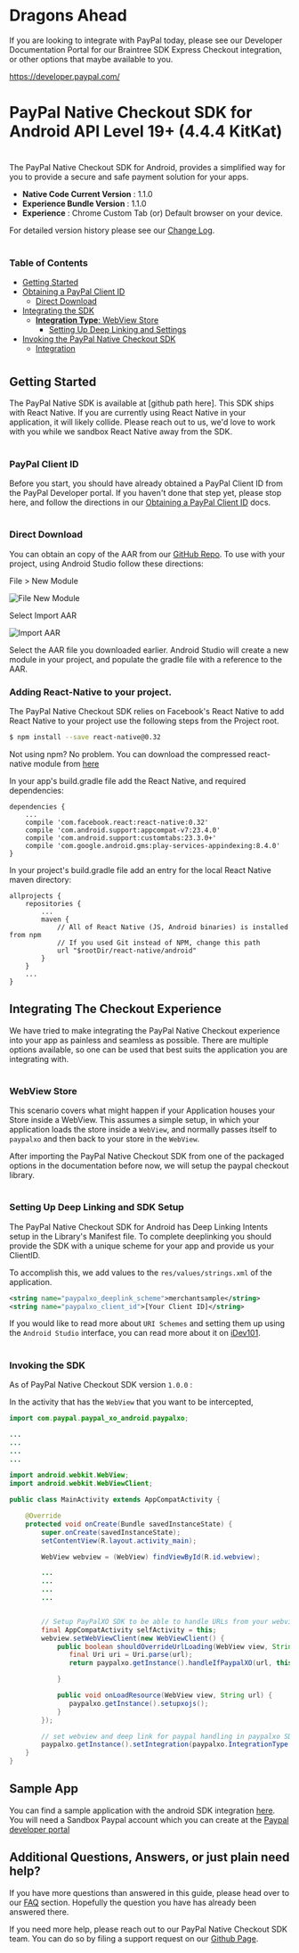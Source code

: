 # Dragons Ahead

If you are looking to integrate with PayPal today, please see our Developer Documentation Portal for our Braintree SDK Express Checkout integration, or other options that maybe available to you.

https://developer.paypal.com/

#

# PayPal Native Checkout SDK for Android API Level 19+ (4.4.4 KitKat)

# 

The PayPal Native Checkout SDK for Android, provides a simplified way for you to provide a secure and safe payment solution for your apps. 

* **Native Code Current Version** : 1.1.0
* **Experience Bundle Version** : 1.1.0
* **Experience** : Chrome Custom Tab (or) Default browser on your device.

For detailed version history please see our [Change Log](changelog.md).

# 

### Table of Contents

* [Getting Started](#getting-started)
* [Obtaining a PayPal Client ID](#paypal-client-id)
    * [Direct Download](#direct-download)
* [Integrating the SDK](#integrating-the-checkout-experience)
    * [**Integration Type**: WebView Store](#webview-store)
        * [Setting Up Deep Linking and Settings](#setting-up-deep-linking-and-sdk-setup)
* [Invoking  the PayPal Native Checkout SDK](#invoking-the-sdk)
    * [Integration](#manual-integration)

# 

## Getting Started


The PayPal Native SDK is available at [github path here].
This SDK ships with React Native. If you are currently using React Native in your application, it will likely collide. Please reach out to us, we'd love to work with you while we sandbox React Native away from the SDK.

# 

### PayPal Client ID

Before you start, you should have already obtained a PayPal Client ID from the PayPal Developer portal. If you haven't done that step yet, please stop here, and follow the directions in our [Obtaining a PayPal Client ID](how_to_merchantid.md) docs.

# 

### Direct Download

You can obtain an copy of the AAR from our [GitHub Repo](https://github.com/paypal/paypalcheckout-android/blob/master/paypal-xo-android.aar?raw=true). To use with your project, using Android Studio follow these directions:

File > New Module

![File New Module](https://cloud.githubusercontent.com/assets/328000/21118959/1aeb4e9c-c075-11e6-8d12-f1edf39fcb54.png)

Select Import AAR 


![Import AAR](https://cloud.githubusercontent.com/assets/328000/21118985/39c9102e-c075-11e6-8de3-7385d94abe1f.png)

Select the AAR file you downloaded earlier. Android Studio will create a new module in your project, and populate the gradle file with a reference to the AAR.

### Adding React-Native to your project.

The PayPal Native Checkout SDK relies on Facebook's React Native to add React Native to your project use the following steps from the Project root.

```bash
$ npm install --save react-native@0.32
```

Not using npm? No problem. You can download the compressed react-native module from [here](https://github.com/paypal/paypalcheckout-android/blob/master/react-native.tar.gz)

In your app's build.gradle file add the React Native, and required dependencies:

```
dependencies {
    ...
    compile 'com.facebook.react:react-native:0.32'
    compile 'com.android.support:appcompat-v7:23.4.0'
    compile 'com.android.support:customtabs:23.3.0+'
    compile 'com.google.android.gms:play-services-appindexing:8.4.0'
}
```

In your project's build.gradle file add an entry for the local React Native maven directory:
```
allprojects {
    repositories {
        ...
        maven {
            // All of React Native (JS, Android binaries) is installed from npm
            // If you used Git instead of NPM, change this path
            url "$rootDir/react-native/android"
        }
    }
    ...
}
```



## Integrating The Checkout Experience

We have tried to make integrating the PayPal Native Checkout experience into your app as painless and seamless as possible. There are multiple options available, so one can be used that best suits the application you are integrating with.

# 


### WebView Store

This scenario covers what might happen if your Application houses your Store inside a WebView. This assumes a simple setup, in which your application loads the store inside a `WebView`, and normally passes itself to `paypalxo` and then back to your store in the `WebView`. 

After importing the PayPal Native Checkout SDK from one of the packaged options in the documentation before now, we will setup the paypal checkout library.

# 


### Setting Up Deep Linking and SDK Setup

The PayPal Native Checkout SDK for Android has Deep Linking Intents setup in the Library's Manifest file. To complete deeplinking you should provide the SDK with a unique scheme for your app and provide us your ClientID. 

To accomplish this, we add values to the `res/values/strings.xml` of the application.


```xml
<string name="paypalxo_deeplink_scheme">merchantsample</string>
<string name="paypalxo_client_id">[Your Client ID]</string>
```

If you would like to read more about `URI Schemes` and setting them up using the `Android Studio` interface, you can read more about it on [iDev101](https://developer.android.com/training/basics/intents/filters.html).

# 

### Invoking the SDK 

As of PayPal Native Checkout SDK version `1.0.0` :

In the activity that has the `WebView` that you want to be intercepted,

```java
import com.paypal.paypal_xo_android.paypalxo;

...
...
...
...

import android.webkit.WebView;
import android.webkit.WebViewClient;

public class MainActivity extends AppCompatActivity {

    @Override
    protected void onCreate(Bundle savedInstanceState) {
        super.onCreate(savedInstanceState);
        setContentView(R.layout.activity_main);

        WebView webview = (WebView) findViewById(R.id.webview);

        ...
        ...
        ...
        ...


        // Setup PayPalXO SDK to be able to handle URLs from your webview
        final AppCompatActivity selfActivity = this;
        webview.setWebViewClient(new WebViewClient() {
            public boolean shouldOverrideUrlLoading(WebView view, String url) {
               final Uri uri = Uri.parse(url);
               return paypalxo.getInstance().handleIfPaypalXO(url, this.activity);

            }

            public void onLoadResource(WebView view, String url) {
               paypalxo.getInstance().setupxojs();
            }
        });

        // set webview and deep link for paypal handling in paypalxo SDK
        paypalxo.getInstance().setIntegration(paypalxo.IntegrationType.WEBVIEW, webview,this).setDeepLink(res.getString(R.string.paypalxo_deep_link));
    }
}


```

## Sample App
You can find a sample application with the android SDK integration [here](https://github.com/pvenkatakrishnan/merchant-android). You will need a Sandbox Paypal account which you can create at the [Paypal developer portal](https://developer.paypal.com/)

## Additional Questions, Answers, or just plain need help?

If you have more questions than answered in this guide, please head over to our [FAQ](faq.md) section. Hopefully the question you have has already been answered there. 

If you need more help, please reach out to our PayPal Native Checkout SDK team. You can do so by filing a support request on our [Github Page](https://github.com/paypal/paypalcheckout-android).

